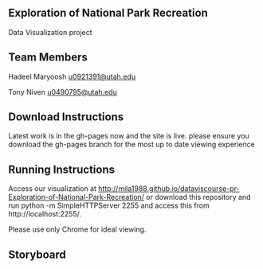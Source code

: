 ##  Exploration of National Park Recreation
Data Visualization project

## Team Members

Hadeel Maryoosh u0921391@utah.edu


Tony Niven u0490795@utah.edu

## Download Instructions

Latest work is in the gh-pages now and the site is live. please ensure you download the gh-pages branch for the most up to date viewing experience

## Running Instructions

Access our visualization at http://mila1988.github.io/dataviscourse-pr-Exploration-of-National-Park-Recreation/ or download this repository and run python -m SimpleHTTPServer 2255 and access this from http://localhost:2255/.

Please use only  Chrome for ideal viewing.

## Storyboard
